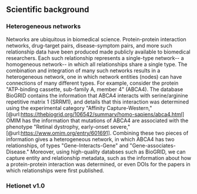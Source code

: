 ## Scientific background

### Heterogeneous networks
Networks are ubiquitous in biomedical science.
Protein-protein interaction networks, drug-target pairs, disease-symptom pairs, and more such relationship data have been produced made publicly available to biomedical researchers.
Each such relationship represents a single-type network-- a homogeneous network-- in which all relationships share a single type.
The combination and integration of many such networks results in a heterogeneous network, one in which network entities (nodes) can have connections of many different types.
For example, consider the protein "ATP-binding cassette, sub-family A, member 4" (ABCA4).
The database BioGRID contains the information that ABCA4 interacts with  serine/arginine repetitive matrix 1 (SRRM1), and details that this interaction was determined using the experimental category "Affinity Capture-Western," [@url:https://thebiogrid.org/106542/summary/homo-sapiens/abca4.html]
OMIM has the information that mutations of ABCA4 are associated with the phenotype "Retinal dystrophy, early-onset severe," [@url:https://www.omim.org/entry/601691].
Combining these two pieces of information gives a heterogeneous network, in which ABCA4 has two relationships, of types "Gene-Interacts-Gene" and "Gene-associates-Disease."
Moreover, using high-quality databses such as BioGRID, we can capture entity and relationship metadata, such as the information about how a protein-protein interaction was determined, or even DOIs for the papers in which relationships were first published.

### Hetionet v1.0

